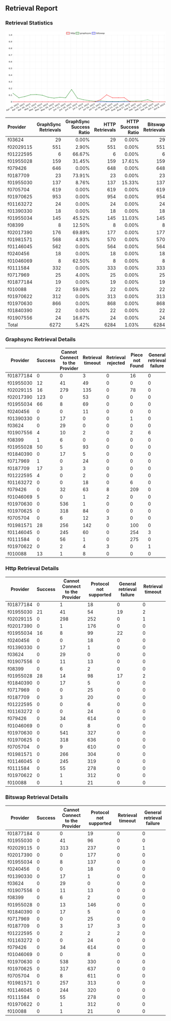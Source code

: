 ## Retrieval Report
### Retrieval Statistics
<img src="https://raw.githubusercontent.com/data-preservation-programs/filplus-checker-assets/main/filecoin-project/filecoin-plus-large-datasets/issues/1538/1697289867253.png"/>

| Provider  | GraphSync Retrievals | GraphSync Success Ratio | HTTP Retrievals | HTTP Success Ratio | Bitswap Retrievals | Bitswap Success Ratio |
| :-------- | -------------------: | ----------------------: | --------------: | -----------------: | -----------------: | --------------------: |
| f03624    |                   29 |                   0.00% |              29 |              0.00% |                 29 |                 0.00% |
| f02029115 |                  551 |                   2.90% |             551 |              0.00% |                551 |                 0.00% |
| f01222595 |                    6 |                  66.67% |               6 |              0.00% |                  6 |                 0.00% |
| f01955028 |                  159 |                  31.45% |             159 |             17.61% |                159 |                 0.00% |
| f079426   |                  646 |                   0.00% |             648 |              0.00% |                648 |                 0.00% |
| f0187709  |                   23 |                  73.91% |              23 |              0.00% |                 23 |                 0.00% |
| f01955030 |                  137 |                   8.76% |             137 |             15.33% |                137 |                 0.00% |
| f0705704  |                  619 |                   0.00% |             619 |              0.00% |                619 |                 0.00% |
| f01970625 |                  953 |                   0.00% |             954 |              0.00% |                954 |                 0.00% |
| f01163272 |                   24 |                   0.00% |              24 |              0.00% |                 24 |                 0.00% |
| f01390330 |                   18 |                   0.00% |              18 |              0.00% |                 18 |                 0.00% |
| f01955034 |                  145 |                  45.52% |             145 |             11.03% |                145 |                 0.00% |
| f08399    |                    8 |                  12.50% |               8 |              0.00% |                  8 |                 0.00% |
| f02017390 |                  176 |                  69.89% |             177 |              0.00% |                177 |                 0.00% |
| f01981571 |                  568 |                   4.93% |             570 |              0.00% |                570 |                 0.00% |
| f01146045 |                  562 |                   0.00% |             564 |              0.00% |                564 |                 0.00% |
| f0240456  |                   18 |                   0.00% |              18 |              0.00% |                 18 |                 0.00% |
| f01046069 |                    8 |                  62.50% |               8 |              0.00% |                  8 |                 0.00% |
| f0111584  |                  332 |                   0.00% |             333 |              0.00% |                333 |                 0.00% |
| f0717969  |                   25 |                   4.00% |              25 |              0.00% |                 25 |                 0.00% |
| f01877184 |                   19 |                   0.00% |              19 |              0.00% |                 19 |                 0.00% |
| f010088   |                   22 |                  59.09% |              22 |              0.00% |                 22 |                 0.00% |
| f01970622 |                  312 |                   0.00% |             313 |              0.00% |                313 |                 0.00% |
| f01970630 |                  866 |                   0.00% |             868 |              0.00% |                868 |                 0.00% |
| f01840390 |                   22 |                   0.00% |              22 |              0.00% |                 22 |                 0.00% |
| f01907556 |                   24 |                  16.67% |              24 |              0.00% |                 24 |                 0.00% |
| Total     |                 6272 |                   5.42% |            6284 |              1.03% |               6284 |                 0.00% |

### Graphsync Retrieval Details
| Provider  | Success | Cannot Connect to the Provider | Retrieval timeout | Retrieval rejected | Piece not Found | General retrieval failure | Unconfirmed block transfer | Provider not online | Retrieval not free | Retrieval throttled |
| --------- | ------- | ------------------------------ | ----------------- | ------------------ | --------------- | ------------------------- | -------------------------- | ------------------- | ------------------ | ------------------- |
| f01877184 | 0       | 0                              | 3                 | 0                  | 16              | 0                         | 0                          | 0                   | 0                  | 0                   |
| f01955030 | 12      | 41                             | 49                | 0                  | 0               | 0                         | 0                          | 35                  | 0                  | 0                   |
| f02029115 | 16      | 279                            | 135               | 0                  | 78              | 0                         | 43                         | 0                   | 0                  | 0                   |
| f02017390 | 123     | 0                              | 53                | 0                  | 0               | 0                         | 0                          | 0                   | 0                  | 0                   |
| f01955034 | 66      | 8                              | 69                | 0                  | 0               | 0                         | 2                          | 0                   | 0                  | 0                   |
| f0240456  | 0       | 0                              | 11                | 0                  | 0               | 0                         | 0                          | 7                   | 0                  | 0                   |
| f01390330 | 0       | 17                             | 0                 | 0                  | 1               | 0                         | 0                          | 0                   | 0                  | 0                   |
| f03624    | 0       | 29                             | 0                 | 0                  | 0               | 0                         | 0                          | 0                   | 0                  | 0                   |
| f01907556 | 4       | 10                             | 2                 | 0                  | 2               | 6                         | 0                          | 0                   | 0                  | 0                   |
| f08399    | 1       | 6                              | 0                 | 0                  | 0               | 0                         | 0                          | 0                   | 0                  | 1                   |
| f01955028 | 50      | 5                              | 93                | 0                  | 0               | 0                         | 11                         | 0                   | 0                  | 0                   |
| f01840390 | 0       | 17                             | 5                 | 0                  | 0               | 0                         | 0                          | 0                   | 0                  | 0                   |
| f0717969  | 1       | 0                              | 24                | 0                  | 0               | 0                         | 0                          | 0                   | 0                  | 0                   |
| f0187709  | 17      | 3                              | 3                 | 0                  | 0               | 0                         | 0                          | 0                   | 0                  | 0                   |
| f01222595 | 4       | 0                              | 2                 | 0                  | 0               | 0                         | 0                          | 0                   | 0                  | 0                   |
| f01163272 | 0       | 0                              | 18                | 0                  | 6               | 0                         | 0                          | 0                   | 0                  | 0                   |
| f079426   | 0       | 32                             | 63                | 8                  | 209             | 0                         | 0                          | 0                   | 334                | 0                   |
| f01046069 | 5       | 0                              | 1                 | 2                  | 0               | 0                         | 0                          | 0                   | 0                  | 0                   |
| f01970630 | 0       | 536                            | 1                 | 0                  | 0               | 0                         | 0                          | 329                 | 0                  | 0                   |
| f01970625 | 0       | 318                            | 84                | 0                  | 0               | 0                         | 0                          | 551                 | 0                  | 0                   |
| f0705704  | 0       | 6                              | 12                | 3                  | 0               | 0                         | 64                         | 244                 | 290                | 0                   |
| f01981571 | 28      | 256                            | 142               | 0                  | 100             | 0                         | 42                         | 0                   | 0                  | 0                   |
| f01146045 | 0       | 245                            | 60                | 0                  | 254             | 3                         | 0                          | 0                   | 0                  | 0                   |
| f0111584  | 0       | 56                             | 1                 | 0                  | 275             | 0                         | 0                          | 0                   | 0                  | 0                   |
| f01970622 | 0       | 2                              | 4                 | 3                  | 0               | 1                         | 25                         | 277                 | 0                  | 0                   |
| f010088   | 13      | 1                              | 8                 | 0                  | 0               | 0                         | 0                          | 0                   | 0                  | 0                   |

### Http Retrieval Details
| Provider  | Success | Cannot Connect to the Provider | Protocol not supported | General retrieval failure | Retrieval timeout |
| --------- | ------- | ------------------------------ | ---------------------- | ------------------------- | ----------------- |
| f01877184 | 0       | 1                              | 18                     | 0                         | 0                 |
| f01955030 | 21      | 41                             | 54                     | 19                        | 2                 |
| f02029115 | 0       | 298                            | 252                    | 0                         | 1                 |
| f02017390 | 0       | 1                              | 176                    | 0                         | 0                 |
| f01955034 | 16      | 8                              | 99                     | 22                        | 0                 |
| f0240456  | 0       | 0                              | 18                     | 0                         | 0                 |
| f01390330 | 0       | 17                             | 1                      | 0                         | 0                 |
| f03624    | 0       | 29                             | 0                      | 0                         | 0                 |
| f01907556 | 0       | 11                             | 13                     | 0                         | 0                 |
| f08399    | 0       | 6                              | 2                      | 0                         | 0                 |
| f01955028 | 28      | 14                             | 98                     | 17                        | 2                 |
| f01840390 | 0       | 17                             | 5                      | 0                         | 0                 |
| f0717969  | 0       | 0                              | 25                     | 0                         | 0                 |
| f0187709  | 0       | 3                              | 20                     | 0                         | 0                 |
| f01222595 | 0       | 0                              | 6                      | 0                         | 0                 |
| f01163272 | 0       | 0                              | 24                     | 0                         | 0                 |
| f079426   | 0       | 34                             | 614                    | 0                         | 0                 |
| f01046069 | 0       | 0                              | 8                      | 0                         | 0                 |
| f01970630 | 0       | 541                            | 327                    | 0                         | 0                 |
| f01970625 | 0       | 318                            | 636                    | 0                         | 0                 |
| f0705704  | 0       | 9                              | 610                    | 0                         | 0                 |
| f01981571 | 0       | 266                            | 304                    | 0                         | 0                 |
| f01146045 | 0       | 245                            | 319                    | 0                         | 0                 |
| f0111584  | 0       | 55                             | 278                    | 0                         | 0                 |
| f01970622 | 0       | 1                              | 312                    | 0                         | 0                 |
| f010088   | 0       | 1                              | 21                     | 0                         | 0                 |

### Bitswap Retrieval Details
| Provider  | Success | Cannot Connect to the Provider | Protocol not supported | Retrieval timeout | General retrieval failure |
| --------- | ------- | ------------------------------ | ---------------------- | ----------------- | ------------------------- |
| f01877184 | 0       | 0                              | 19                     | 0                 | 0                         |
| f01955030 | 0       | 41                             | 96                     | 0                 | 0                         |
| f02029115 | 0       | 313                            | 237                    | 0                 | 1                         |
| f02017390 | 0       | 0                              | 177                    | 0                 | 0                         |
| f01955034 | 0       | 8                              | 137                    | 0                 | 0                         |
| f0240456  | 0       | 0                              | 18                     | 0                 | 0                         |
| f01390330 | 0       | 17                             | 1                      | 0                 | 0                         |
| f03624    | 0       | 29                             | 0                      | 0                 | 0                         |
| f01907556 | 0       | 11                             | 13                     | 0                 | 0                         |
| f08399    | 0       | 6                              | 2                      | 0                 | 0                         |
| f01955028 | 0       | 13                             | 146                    | 0                 | 0                         |
| f01840390 | 0       | 17                             | 5                      | 0                 | 0                         |
| f0717969  | 0       | 0                              | 25                     | 0                 | 0                         |
| f0187709  | 0       | 3                              | 17                     | 3                 | 0                         |
| f01222595 | 0       | 2                              | 2                      | 2                 | 0                         |
| f01163272 | 0       | 0                              | 24                     | 0                 | 0                         |
| f079426   | 0       | 34                             | 614                    | 0                 | 0                         |
| f01046069 | 0       | 0                              | 8                      | 0                 | 0                         |
| f01970630 | 0       | 538                            | 330                    | 0                 | 0                         |
| f01970625 | 0       | 317                            | 637                    | 0                 | 0                         |
| f0705704  | 0       | 8                              | 611                    | 0                 | 0                         |
| f01981571 | 0       | 257                            | 313                    | 0                 | 0                         |
| f01146045 | 0       | 244                            | 320                    | 0                 | 0                         |
| f0111584  | 0       | 55                             | 278                    | 0                 | 0                         |
| f01970622 | 0       | 1                              | 312                    | 0                 | 0                         |
| f010088   | 0       | 1                              | 21                     | 0                 | 0                         |
